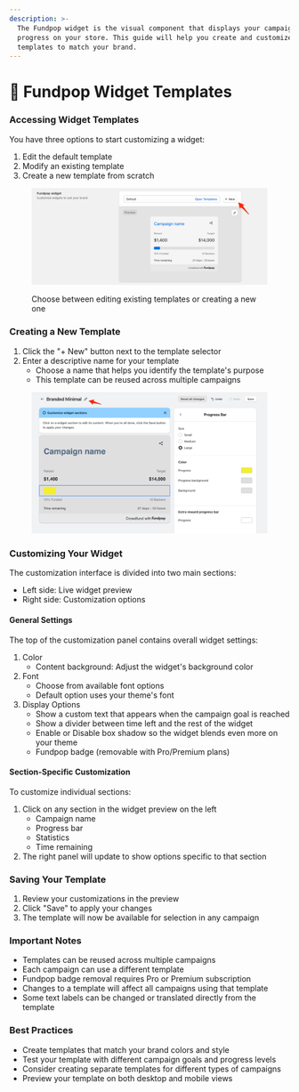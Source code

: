 ```yaml
---
description: >-
  The Fundpop widget is the visual component that displays your campaign's
  progress on your store. This guide will help you create and customize widget
  templates to match your brand.
---
```


# 🎨 Fundpop Widget Templates

### Accessing Widget Templates

You have three options to start customizing a widget:

1. Edit the default template
2. Modify an existing template
3. Create a new template from scratch

<figure><img src="../.gitbook/assets/FP-template-2.png" alt=""><figcaption><p>Choose between editing existing templates or creating a new one</p></figcaption></figure>

### Creating a New Template

1. Click the "+ New" button next to the template selector
2. Enter a descriptive name for your template
   * Choose a name that helps you identify the template's purpose
   * This template can be reused across multiple campaigns

<figure><img src="../.gitbook/assets/FP-template-3.png" alt=""><figcaption></figcaption></figure>

### Customizing Your Widget

The customization interface is divided into two main sections:

* Left side: Live widget preview
* Right side: Customization options

#### General Settings

The top of the customization panel contains overall widget settings:

1. Color
   * Content background: Adjust the widget's background color
2. Font
   * Choose from available font options
   * Default option uses your theme's font
3. Display Options
   * Show a custom text that appears when the campaign goal is reached
   * Show a divider between time left and the rest of the widget
   * Enable or Disable box shadow so the widget blends even more on your theme
   * Fundpop badge (removable with Pro/Premium plans)

#### Section-Specific Customization

To customize individual sections:

1. Click on any section in the widget preview on the left
   * Campaign name
   * Progress bar
   * Statistics
   * Time remaining
2. The right panel will update to show options specific to that section

### Saving Your Template

1. Review your customizations in the preview
2. Click "Save" to apply your changes
3. The template will now be available for selection in any campaign

### Important Notes

* Templates can be reused across multiple campaigns
* Each campaign can use a different template
* Fundpop badge removal requires Pro or Premium subscription
* Changes to a template will affect all campaigns using that template
* Some text labels can be changed or translated directly from the template

### Best Practices

* Create templates that match your brand colors and style
* Test your template with different campaign goals and progress levels
* Consider creating separate templates for different types of campaigns
* Preview your template on both desktop and mobile views
